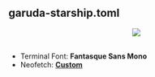 ## garuda-starship.toml

<div align="center">
<img src="https://raw.githubusercontent.com/iamsamiulazim/Dotfiles/main/.screenshots/garuda-starship-prompt.png" />
</div>

<br>

- Terminal Font: **Fantasque Sans Mono**
- Neofetch: [**Custom**](https://github.com/iamsamiulazim/Dotfiles/blob/main/.config/neofetch/config.conf)
